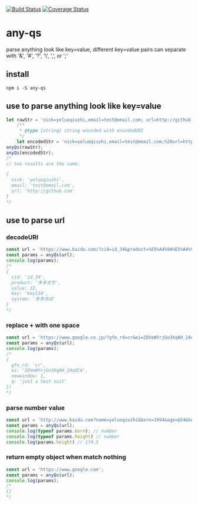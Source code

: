 [![Build Status](https://travis-ci.org/yeluoqiuzhi/any-qs.svg?branch=master)](https://travis-ci.org/yeluoqiuzhi/any-qs)
[![Coverage Status](https://coveralls.io/repos/github/yeluoqiuzhi/any-qs/badge.svg?branch=master)](https://coveralls.io/github/yeluoqiuzhi/any-qs?branch=master)

# any-qs

parse anything look like key=value, different key=value pairs can separate with '&', '#', '?', '\\', ',', or ';'

## install

```shell
npm i -S any-qs
```

## use to parse anything look like key=value

```js
let rawStr = 'nick=yeluoqiuzhi,email=test@email.com; url=http://github.com';
    /**
     * @type {string} string encoded with encodedURI
     */
    let encodedStr = 'nick=yeluoqiuzhi,email=test@email.com;%20url=http://github.com';
anyQs(rawStr);
anyQs(encodedStr);
/*
// two results are the same:

{
  nick: 'yeluoqiuzhi',
  email: 'test@email.com',
  url: 'http://github.com'
}
*/
```
## use to parse url

### decodeURI

```js
const url = 'https://www.baidu.com/?cid=id_34&product=%E5%A4%9A%E5%A4%9A%E6%96%87%E5%AD%97#?value=32&key=key110&system=多多测试';
const params = anyQs(url);
console.log(params);
/*
{
  cid: 'id_34',
  product: '多多文字',
  value: 32,
  key: 'key110',
  system: '多多测试'
}
*/
```

### replace + with one space

```js
const url = 'https://www.google.co.jp/?gfe_rd=cr&ei=2DVeWYrjGo3XqAH_24qQCA#newwindow=1&q=just+a+test+suit';
const params = anyQs(url);
console.log(params);
/*
{
  gfe_rd: 'cr',
  ei: '2DVeWYrjGo3XqAH_24qQCA',
  newwindow: 1,
  q: 'just a test suit'
})
*/
```

### parse number value

```js
const url = 'http://www.baidu.com?name=yeluoqiuzhi&born=1994&age=@24&height=174.5';
const params = anyQs(url);
console.log(typeof params.born); // number
console.log(typeof params.height) // number
console.log(params.height) // 174.5
```

### return empty object when match nothing

```js
const url = 'https://www.google.com';
const params = anyQs(url);
console.log(params);
/*
{}
*/